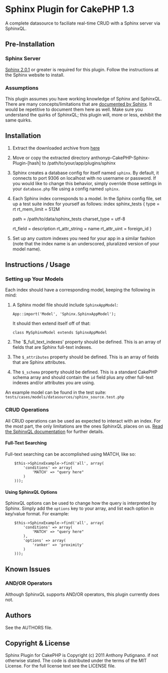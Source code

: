 # Sphinx Plugin for CakePHP 1.3

A complete datasource to faciliate real-time CRUD with a Sphinx server via SphinxQL.

## Pre-Installation

### Sphinx Server

[Sphinx 2.0.1](http://sphinxsearch.com/downloads/) or greater is required for this plugin. Follow the instructions at the Sphinx website to install.

### Assumptions

This plugin assumes you have working knowledge of Sphinx and SphinxQL. There are many concepts/limitations that are [documented by Sphinx](http://sphinxsearch.com/docs/2.0.1/). It would be repetitive to document them here as well. Make sure you understand the quirks of SphinxQL; this plugin will, more or less, exhibit the same quirks.

## Installation

1. Extract the downloaded archive from [here](http://github.com/anthonyp/CakePHP-Sphinx-Plugin/zipball/master)
2. Move or copy the extracted directory anthonyp-CakePHP-Sphinx-Plugin-[hash] to /path/to/your/app/plugins/sphinx
3. Sphinx creates a database config for itself named `sphinx`. By default, it connects to port 9306 on localhost with no username or password. If you would like to change this behavior, simply override those settings in your `database.php` file using a config named `sphinx`.
4. Each Sphinx index corresponds to a model. In the Sphinx config file, set up a test suite index for yourself as follows:
	index sphinx_tests
	{
	type			= rt
	rt_mem_limit	= 512M

	path			= /path/to/data/sphinx_tests
	charset_type	= utf-8

	rt_field		= description
	rt_attr_string	= name
	rt_attr_uint	= foreign_id
	}
5. Set up any custom indexes you need for your app in a similar fashion (note that the index name is an underscored, pluralized version of your model name).

## Instructions / Usage

### Setting up Your Models

Each index should have a corresponding model, keeping the following in mind:

1. A Sphinx model file should include `SphinxAppModel`:

	`App::import('Model', 'Sphinx.SphinxAppModel');`

	It should then extend itself off of that:

	`class MySphinxModel extends SphinxAppModel`

2. The `$_full_text_indexes' property should be defined. This is an array of fields that are Sphinx full-text indexes.
3. The `$_attributes` property should be defined. This is an array of fields that are Sphinx attributes.
4. The `$_schema` property should be defined. This is a standard CakePHP schema array and should contain the `id` field plus any other full-text indexes and/or attributes you are using.

An example model can be found in the test suite: `tests/cases/models/datasources/sphinx_source.test.php`

### CRUD Operations

All CRUD operations can be used as expected to interact with an index. For the most part, the only limitations are the ones SphinxQL places on us. [Read the SphinxQL documentation](http://sphinxsearch.com/docs/2.0.1/sphinxql-reference.html) for further details.

#### Full-Text Searching

Full-text searching can be accomplished using MATCH, like so:

		$this->SphinxExample->find('all', array(
			'conditions' => array(
				'MATCH' => "query here"
			)
		)));

#### Using SphinxQL Options

SphinxQL options can be used to change how the query is interpreted by Sphinx. Simply add the `options` key to your array, and list each option in key/value format. For example:

		$this->SphinxExample->find('all', array(
			'conditions' => array(
				'MATCH' => "query here"
			),
			'options' => array(
				'ranker' => 'proximity'
			)
		)));

## Known Issues

### AND/OR Operators

Although SphinxQL supports AND/OR operators, this plugin currently does not.

## Authors

See the AUTHORS file.

## Copyright & License

Sphinx Plugin for CakePHP is Copyright (c) 2011 Anthony Putignano. if not otherwise stated. The code is distributed under the terms of the MIT License. For the full license text see the LICENSE file.